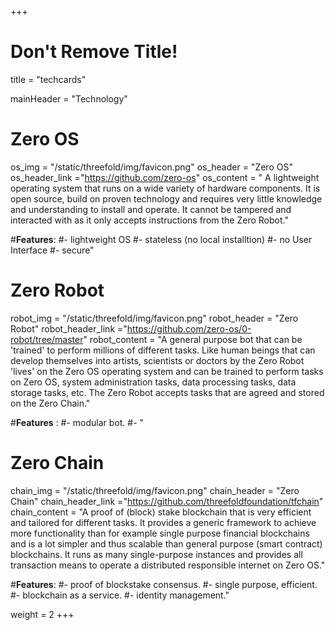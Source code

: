 +++
# Don't Remove Title!
title = "techcards"

mainHeader = "Technology"

# Zero OS
os_img = "/static/threefold/img/favicon.png"
os_header = "Zero OS"
os_header_link ="https://github.com/zero-os"
os_content = " A lightweight operating system that runs on a wide variety of hardware components. It is open source, build on proven technology and requires very little knowledge and understanding to install and operate. It cannot be tampered and interacted with as it only accepts instructions from the Zero Robot."

#**Features**:
#- lightweight OS
#- stateless (no local installtion)
#- no User Interface
#- secure"

# Zero Robot
robot_img = "/static/threefold/img/favicon.png"
robot_header = "Zero Robot"
robot_header_link ="https://github.com/zero-os/0-robot/tree/master"
robot_content = "A general purpose bot that can be 'trained' to perform millions of different tasks. Like human beings that can develop themselves into artists, scientists or doctors by the Zero Robot 'lives' on the Zero OS operating system and can be trained to perform tasks on Zero OS, system administration tasks, data processing tasks, data storage tasks, etc. The Zero Robot accepts tasks that are agreed and stored on the Zero Chain."

#**Features** :
#- modular bot.
#- "

# Zero Chain
chain_img = "/static/threefold/img/favicon.png"
chain_header = "Zero Chain"
chain_header_link ="https://github.com/threefoldfoundation/tfchain"
chain_content = "A proof of (block) stake blockchain that is very efficient and tailored for different tasks. It provides a generic framework to achieve more functionality than for example single purpose financial blockchains and is a lot simpler and thus scalable than general purpose (smart contract) blockchains. It runs as many single-purpose instances and provides all transaction means to operate a distributed responsible internet on Zero OS."

#**Features**:
#- proof of blockstake consensus.
#- single purpose, efficient.
#- blockchain as a service.
#- identity management."

weight = 2
+++
